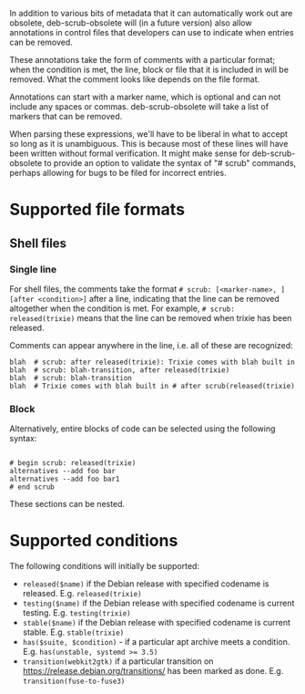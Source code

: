 In addition to various bits of metadata that it can automatically work out are
obsolete, deb-scrub-obsolete will (in a future version) also allow annotations
in control files that developers can use to indicate when entries can be removed.

These annotations take the form of comments with a particular format; when the condition
is met, the line, block or file that it is included in will be removed. What the comment looks
like depends on the file format.

Annotations can start with a marker name, which is optional and can not include
any spaces or commas. deb-scrub-obsolete will take a list of markers that can be removed.

When parsing these expressions, we'll have to be liberal in what to accept so long as it is
unambiguous. This is because most of these lines will have been written without
formal verification. It might make sense for deb-scrub-obsolete to provide an option to
validate the syntax of "# scrub" commands, perhaps allowing for bugs to be filed for
incorrect entries.

# Supported file formats

## Shell files

### Single line

For shell files, the comments take the format ``# scrub: [<marker-name>, ][after <condition>]`` after a line,
indicating that the line can be removed altogether when the condition is met. For example,
``# scrub: released(trixie)`` means that the line can be removed when trixie has
been released.

Comments can appear anywhere in the line, i.e. all of these are recognized:

```shell
blah  # scrub: after released(trixie): Trixie comes with blah built in
blah  # scrub: blah-transition, after released(trixie)
blah  # scrub: blah-transition
blah  # Trixie comes with blah built in # after scrub(released(trixie)
```

### Block

Alternatively, entire blocks of code can be selected using the following syntax:

```shell

# begin scrub: released(trixie)
alternatives --add foo bar
alternatives --add foo bar1
# end scrub

```

These sections can be nested.

# Supported conditions

The following conditions will initially be supported:

* ``released($name)`` if the Debian release with specified codename is released. E.g. ``released(trixie)``
* ``testing($name)`` if the Debian release with specified codename is current testing. E.g. ``testing(trixie)``
* ``stable($name)`` if the Debian release with specified codename is current stable. E.g.  ``stable(trixie)``
* ``has($suite, $condition)`` - if a particular apt archive meets a condition. E.g. ``has(unstable, systemd >= 3.5)``
* ``transition(webkit2gtk)`` if a particular transition on https://release.debian.org/transitions/ has been marked as done. E.g. ``transition(fuse-to-fuse3)``
